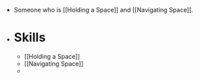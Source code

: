 - Someone who is [[Holding a Space]] and [[Navigating Space]].
- # Skills
	- [[Holding a Space]]
	- [[Navigating Space]]
	-